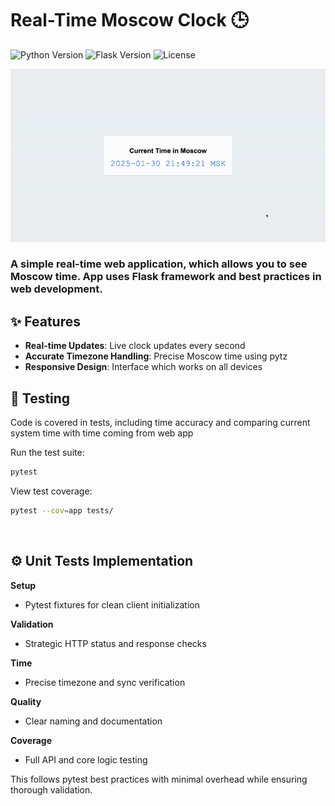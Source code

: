 # Real-Time Moscow Clock 🕒

![Python Version](https://img.shields.io/badge/python-3.8%2B-blue)
![Flask Version](https://img.shields.io/badge/flask-2.3.3-green)
![License](https://img.shields.io/badge/license-MIT-blue)


<!-- ![Alt text](image.png) -->

![Demo](time.gif)

### A simple real-time web application, which allows you to see Moscow time. App uses Flask framework and best practices in web development.

## ✨ Features
- **Real-time Updates**: Live clock updates every second
- **Accurate Timezone Handling**: Precise Moscow time using pytz
- **Responsive Design**: Interface which works on all devices

## 🧪 Testing

Code is covered in tests, including time accuracy and comparing current system time with time coming from web app

Run the test suite:
```bash
pytest
```

View test coverage:
```bash
pytest --cov=app tests/
```

<br>

## ⚙️ Unit Tests Implementation

**Setup**
- Pytest fixtures for clean client initialization 

**Validation**
- Strategic HTTP status and response checks

**Time**
- Precise timezone and sync verification

**Quality**
- Clear naming and documentation

**Coverage**
- Full API and core logic testing

This follows pytest best practices with minimal overhead while ensuring thorough validation.